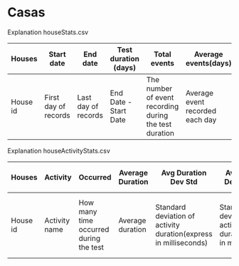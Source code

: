 # Casas
Explanation houseStats.csv

|Houses|Start date|End date|Test duration (days)|Total events|Average events(days)|StdDev Events|Different activities|Total activities|Average activities (days)|StdDev Activities|
|---|---|---|---|---|---|---|---|---|---|---|
|House id|First day of records|Last day of records|End Date - Start Date|The number of event recording during the test duration|Average event recorded each day|Standard deviation of events during the test|How many different activities occurred during the test|The number of activities occurred|Average activity occurred each day|Standard deviation of activities during the test|

Explanation houseActivityStats.csv

|Houses|Activity|Occurred|Average Duration|Avg Duration Dev Std|Avg Duration Dev Std (min)|Average occurred (days)|
|---|---|---|---|---|---|---|
|House id|Activity name|How many time occurred during the test|Average duration|Standard deviation of activity duration(express in milliseconds)|Standard deviation of activity duration(express in minute)|How many time on average occurred during the test|
